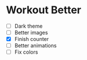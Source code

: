 # Workout Better

- [ ] Dark theme
- [ ] Better images
- [x] Finish counter
- [ ] Better animations
- [ ] Fix colors
